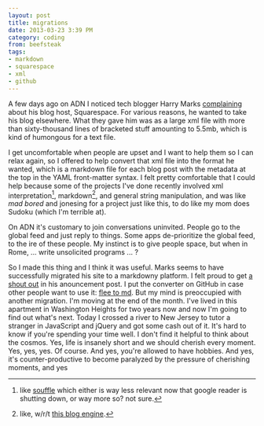 ```yaml
---
layout: post
title: migrations
date: 2013-03-23 3:39 PM
category: coding
from: beefsteak
tags:
- markdown
- squarespace
- xml
- github
---
```


A few days ago on ADN I noticed tech blogger Harry Marks [complaining](https://alpha.app.net/hcmarks/post/4018261) about his blog host, Squarespace. For various reasons, he wanted to take his blog elsewhere. What they gave him was as a large xml file with more than sixty-thousand lines of bracketed stuff amounting to 5.5mb, which is kind of humongous for a text file.

I get uncomfortable when people are upset and I want to help them so I can relax again, so I offered to help convert that xml file into the format he wanted, which is a markdown file for each blog post with the metadata at the top in the YAML front-matter syntax. I felt pretty comfortable that I could help because some of the projects I've done recently involved xml interpretation[^souffle], markdown[^beef], and general string manipulation, and was like *mad bored* and jonesing for a project just like this, to do like my mom does Sudoku (which I'm terrible at).

[^souffle]: like [souffle](http://souffle.herokuapp.com/) which either is way less relevant now that google reader is shutting down, or way more so? not sure.

[^beef]: like, w/r/t [this blog engine](https://github.com/maxjacobson/beefsteak).

On ADN it's customary to join conversations uninvited. People go to the global feed and just reply to things. Some apps de-prioritize the global feed, to the ire of these people. My instinct is to give people space, but when in Rome, ... write unsolicited programs ... ?

So I made this thing and I think it was useful. Marks seems to have successfully migrated his site to a markdowny platform. I felt proud to get [a shout out](http://curiousrat.com/curious-rat-new-home-new-feeds-same-snark) in his anouncement post. I put the converter on GitHub in case other people want to use it: [flee to md](https://github.com/maxjacobson/flee_to_md). But my mind is preoccupied with another migration. I'm moving at the end of the month. I've lived in this apartment in Washington Heights for two years now and now I'm going to find out what's next. Today I crossed a river to New Jersey to tutor a stranger in JavaScript and jQuery and got some cash out of it. It's hard to know if you're spending your time well. I don't find it helpful to think about the cosmos. Yes, life is insanely short and we should cherish every moment. Yes, yes, yes. Of course. And yes, you're allowed to have hobbies. And yes, it's counter-productive to become paralyzed by the pressure of cherishing moments, and yes

